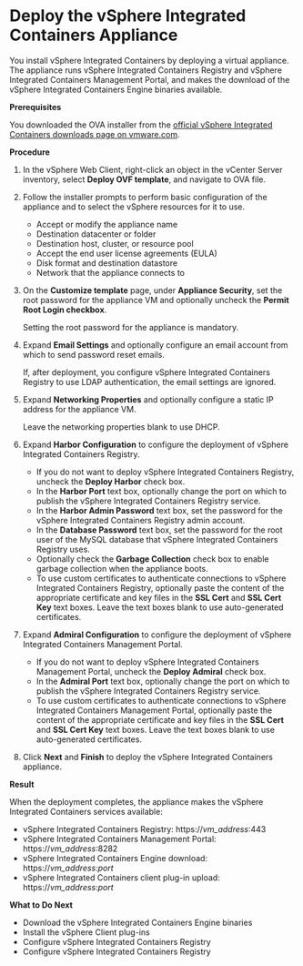 # Deploy the vSphere Integrated Containers Appliance #

You install vSphere Integrated Containers by deploying a virtual appliance. The appliance runs vSphere Integrated Containers Registry and vSphere Integrated Containers Management Portal, and makes the download of the vSphere Integrated Containers Engine binaries available. 

**Prerequisites**

You downloaded the OVA installer from the [official vSphere Integrated Containers downloads page on vmware.com](http://www.vmware.com/go/download-vic).

**Procedure**

1. In the vSphere Web Client, right-click an object in the vCenter Server inventory, select **Deploy OVF template**, and navigate to OVA file.
2. Follow the installer prompts to perform basic configuration of the appliance and to select the vSphere resources for it to use. 

    - Accept or modify the appliance name
    - Destination datacenter or folder
    - Destination host, cluster, or resource pool
    - Accept the end user license agreements (EULA)
    - Disk format and destination datastore
    - Network that the appliance connects to

3. On the **Customize template** page, under **Appliance Security**, set the root password for the appliance VM and optionally uncheck the **Permit Root Login checkbox**. 

    Setting the root password for the appliance is mandatory.

4. Expand **Email Settings** and optionally configure an email account from which to send password reset emails.  

    If, after deployment, you configure vSphere Integrated Containers Registry to use LDAP authentication, the email settings are ignored.

5. Expand **Networking Properties** and optionally configure a static IP address for the appliance VM. 

    Leave the networking properties blank to use DHCP.

6. Expand **Harbor Configuration** to configure the deployment of vSphere Integrated Containers Registry. 

    - If you do not want to deploy vSphere Integrated Containers Registry, uncheck the **Deploy Harbor** check box.
    - In the **Harbor Port** text box, optionally change the port on which to publish the vSphere Integrated Containers Registry service.
    - In the **Harbor Admin Password** text box, set the password for the vSphere Integrated Containers Registry admin account.
    - In the **Database Password** text box, set the password for the root user of the MySQL database that vSphere Integrated Containers Registry uses.
    - Optionally check the **Garbage Collection** check box to enable garbage collection when the appliance boots.
    - To use custom certificates to authenticate connections to vSphere Integrated Containers Registry, optionally paste the content of the appropriate certificate and key files in the **SSL Cert** and **SSL Cert Key** text boxes. Leave the text boxes blank to use auto-generated certificates. 

7. Expand **Admiral Configuration** to configure the deployment of vSphere Integrated Containers Management Portal. 

    - If you do not want to deploy vSphere Integrated Containers Management Portal, uncheck the **Deploy Admiral** check box.
    - In the **Admiral Port** text box, optionally change the port on which to publish the vSphere Integrated Containers Registry service.
    - To use custom certificates to authenticate connections to vSphere Integrated Containers Management Portal, optionally paste the content of the appropriate certificate and key files in the **SSL Cert** and **SSL Cert Key** text boxes. Leave the text boxes blank to use auto-generated certificates.

8. Click **Next** and **Finish** to deploy the vSphere Integrated Containers appliance.

**Result**

When the deployment completes, the appliance makes the vSphere Integrated Containers services available:   
- vSphere Integrated Containers Registry: https://<i>vm_address</i>:443
- vSphere Integrated Containers Management Portal: https://<i>vm_address</i>:8282
- vSphere Integrated Containers Engine download: https://<i>vm_address</i>:<i>port</i>
- vSphere Integrated Containers client plug-in upload: https://<i>vm_address</i>:<i>port</i>

**What to Do Next** 

- Download the vSphere Integrated Containers Engine binaries
- Install the vSphere Client plug-ins
- Configure vSphere Integrated Containers Registry
- Configure vSphere Integrated Containers Registry

